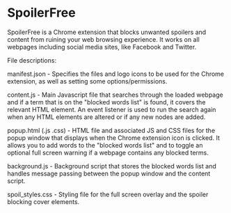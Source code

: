 # SpoilerFree

SpoilerFree is a Chrome extension that blocks unwanted spoilers and content from ruining your web browsing experience. It works on all webpages including social media sites, like Facebook and Twitter.

File descriptions:

manifest.json - Specifies the files and logo icons to be used for the Chrome extension, as well as setting some options/permissions.

content.js - Main Javascript file that searches through the loaded webpage and if a term that is on the "blocked words list" is found, it covers the relevant HTML element. An event listener is used to run the search again when any HTML elements are altered or if any new nodes are added.

popup.html (.js .css) - HTML file and associated JS and CSS files for the popup window that displays when the Chrome extension icon is clicked. It allows you to add words to the "blocked words list" and to toggle an optional full screen warning if a webpage contains any blocked terms.

background.js - Background script that stores the blocked words list and handles message passing between the popup window and the content script.

spoil_styles.css - Styling file for the full screen overlay and the spoiler blocking cover elements.



